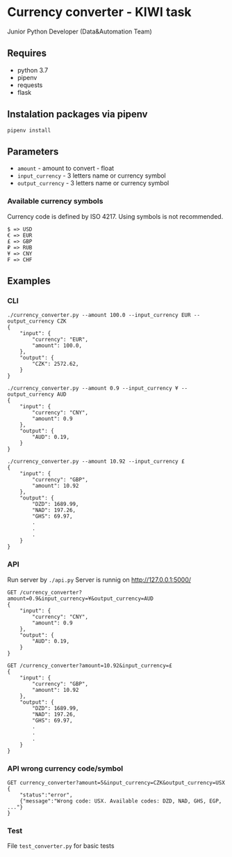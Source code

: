 # Currency converter - KIWI task

Junior Python Developer (Data&Automation Team)

## Requires
- python 3.7
- pipenv
- requests
- flask

## Instalation packages via pipenv
```
pipenv install
```

## Parameters
- `amount` - amount to convert - float
- `input_currency` - 3 letters name or currency symbol
- `output_currency` - 3 letters name or currency symbol

### Available currency symbols
Currency code is defined by ISO 4217. Using symbols is not recommended.
```
$ => USD
€ => EUR
£ => GBP
₽ => RUB
¥ => CNY
₣ => CHF
```

## Examples

### CLI
```
./currency_converter.py --amount 100.0 --input_currency EUR --output_currency CZK
{   
    "input": {
    	"currency": "EUR",
        "amount": 100.0,        
    },
    "output": {
        "CZK": 2572.62,
    }
}
```
```
./currency_converter.py --amount 0.9 --input_currency ¥ --output_currency AUD
{   
    "input": {
    	"currency": "CNY",
        "amount": 0.9        
    },
    "output": {
        "AUD": 0.19,
    }
}
```
```
./currency_converter.py --amount 10.92 --input_currency £
{
    "input": {
    	"currency": "GBP",
        "amount": 10.92       
    },
    "output": {
    	"DZD": 1689.99,
    	"NAD": 197.26,
    	"GHS": 69.97,
        .
        .
        .
    }
}
```
### API
Run server by `./api.py`
Server is runnig on http://127.0.0.1:5000/

```
GET /currency_converter?amount=0.9&input_currency=¥&output_currency=AUD
{   
    "input": {
    	"currency": "CNY",
        "amount": 0.9        
    },
    "output": {
        "AUD": 0.19,
    }
}
```

```
GET /currency_converter?amount=10.92&input_currency=£
{
    "input": {
    	"currency": "GBP",
        "amount": 10.92
    },
    "output": {
    	"DZD": 1689.99,
    	"NAD": 197.26,
    	"GHS": 69.97,
        .
        .
        .
    }
}
```
### API wrong currency code/symbol
```
GET currency_converter?amount=5&input_currency=CZK&output_currency=USX
{
	"status":"error",
	{"message":"Wrong code: USX. Available codes: DZD, NAD, GHS, EGP, ..."}
}
```

### Test
File `test_converter.py` for basic tests
